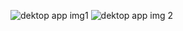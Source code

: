 
![dektop app img1](https://github.com/user-attachments/assets/2277985a-6af1-4819-8b7e-9479bdbca009)
![dektop app img 2](https://github.com/user-attachments/assets/f7ff109b-9ed2-46f4-b94a-1dc98e66a3c8)
